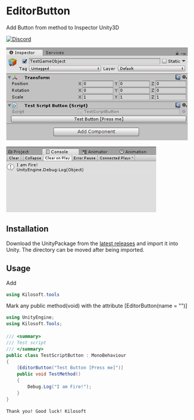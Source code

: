 # EditorButton
Add Button from method to Inspector Unity3D

[![Discord](https://img.shields.io/discord/608666714653065217.svg?label=Discord)](https://discord.gg/UWkHKB)

![Button in Inspecor](./Doc/Inspector.JPG)

![Debug Screen](./Doc/Debug.JPG)

## Installation
Download the UnityPackage from the [latest releases](https://github.com/Kilosoft/EditorButton/releases) and import it into Unity. The directory can be moved after being imported.

## Usage
Add
```C#
using Kilosoft.tools
```
Mark any public method(void) with the attribute [EditorButton(name = "")]

```C#
using UnityEngine;
using Kilosoft.Tools;

/// <summary>
/// Test script
/// </summary>
public class TestScriptButton : MonoBehaviour
{
    [EditorButton("Test Button [Press me]")]
    public void TestMethod()
    {
        Debug.Log("I am Fire!");
    }
}
```
`Thank you! Good luck!
Kilosoft`
